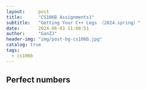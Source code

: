 ```yaml
---
layout:     post
title:      "CS106B Assignments1"
subtitle:   "Getting Your C++ Legs （2024.spring）"
date:       2024-06-03 11:08:51
author:     "GanZJ"
header-img: "img/post-bg-cs106b.jpg"
catalog: true
tags:
  - cs106b
---
```


## Perfect numbers





## 
